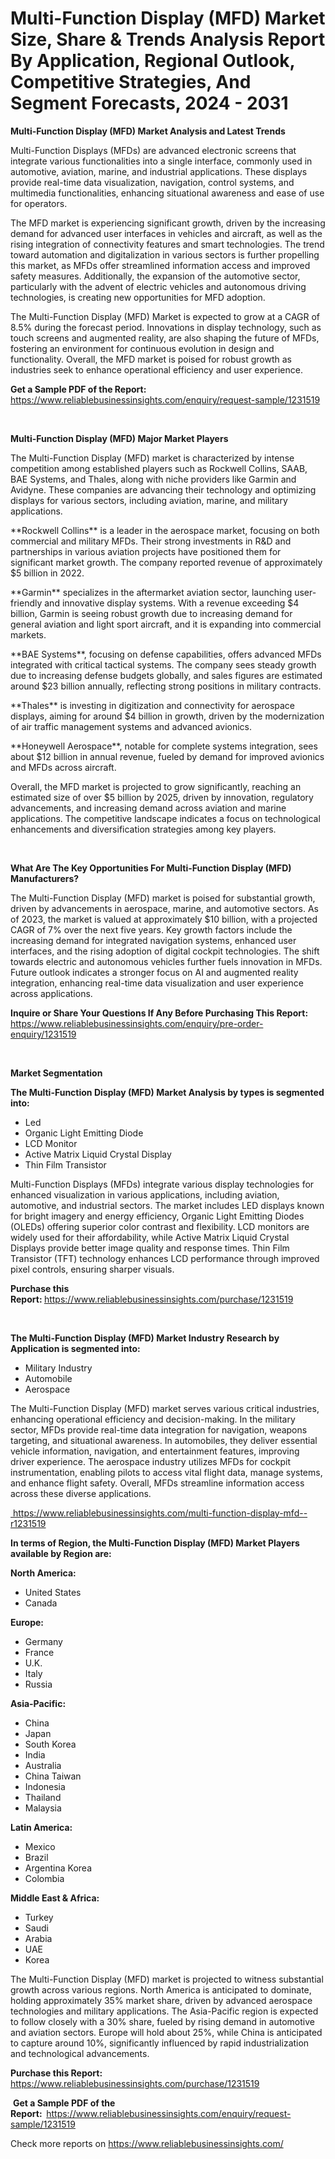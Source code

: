 <p><h1>Multi-Function Display (MFD) Market Size, Share & Trends Analysis Report By Application, Regional Outlook, Competitive Strategies, And Segment Forecasts, 2024 - 2031</h1></p><p><strong>Multi-Function Display (MFD) Market Analysis and Latest Trends</strong></p>
<p><p>Multi-Function Displays (MFDs) are advanced electronic screens that integrate various functionalities into a single interface, commonly used in automotive, aviation, marine, and industrial applications. These displays provide real-time data visualization, navigation, control systems, and multimedia functionalities, enhancing situational awareness and ease of use for operators.</p><p>The MFD market is experiencing significant growth, driven by the increasing demand for advanced user interfaces in vehicles and aircraft, as well as the rising integration of connectivity features and smart technologies. The trend toward automation and digitalization in various sectors is further propelling this market, as MFDs offer streamlined information access and improved safety measures. Additionally, the expansion of the automotive sector, particularly with the advent of electric vehicles and autonomous driving technologies, is creating new opportunities for MFD adoption.</p><p>The Multi-Function Display (MFD) Market is expected to grow at a CAGR of 8.5% during the forecast period. Innovations in display technology, such as touch screens and augmented reality, are also shaping the future of MFDs, fostering an environment for continuous evolution in design and functionality. Overall, the MFD market is poised for robust growth as industries seek to enhance operational efficiency and user experience.</p></p>
<p><strong>Get a Sample PDF of the Report:&nbsp;</strong> <a href="https://www.reliablebusinessinsights.com/enquiry/request-sample/1231519?utm_campaign=1119&utm_medium=2&utm_source=Github&utm_content=ia&utm_term=27122024&utm_id=multi-function-display-mfd">https://www.reliablebusinessinsights.com/enquiry/request-sample/1231519</a></p>
<p>&nbsp;</p>
<p><strong>Multi-Function Display (MFD) Major Market Players</strong></p>
<p><p>The Multi-Function Display (MFD) market is characterized by intense competition among established players such as Rockwell Collins, SAAB, BAE Systems, and Thales, along with niche providers like Garmin and Avidyne. These companies are advancing their technology and optimizing displays for various sectors, including aviation, marine, and military applications.</p><p>**Rockwell Collins** is a leader in the aerospace market, focusing on both commercial and military MFDs. Their strong investments in R&D and partnerships in various aviation projects have positioned them for significant market growth. The company reported revenue of approximately $5 billion in 2022. </p><p>**Garmin** specializes in the aftermarket aviation sector, launching user-friendly and innovative display systems. With a revenue exceeding $4 billion, Garmin is seeing robust growth due to increasing demand for general aviation and light sport aircraft, and it is expanding into commercial markets.</p><p>**BAE Systems**, focusing on defense capabilities, offers advanced MFDs integrated with critical tactical systems. The company sees steady growth due to increasing defense budgets globally, and sales figures are estimated around $23 billion annually, reflecting strong positions in military contracts.</p><p>**Thales** is investing in digitization and connectivity for aerospace displays, aiming for around $4 billion in growth, driven by the modernization of air traffic management systems and advanced avionics.</p><p>**Honeywell Aerospace**, notable for complete systems integration, sees about $12 billion in annual revenue, fueled by demand for improved avionics and MFDs across aircraft.</p><p>Overall, the MFD market is projected to grow significantly, reaching an estimated size of over $5 billion by 2025, driven by innovation, regulatory advancements, and increasing demand across aviation and marine applications. The competitive landscape indicates a focus on technological enhancements and diversification strategies among key players.</p></p>
<p>&nbsp;</p>
<p><strong>What Are The Key Opportunities For Multi-Function Display (MFD) Manufacturers?</strong></p>
<p><p>The Multi-Function Display (MFD) market is poised for substantial growth, driven by advancements in aerospace, marine, and automotive sectors. As of 2023, the market is valued at approximately $10 billion, with a projected CAGR of 7% over the next five years. Key growth factors include the increasing demand for integrated navigation systems, enhanced user interfaces, and the rising adoption of digital cockpit technologies. The shift towards electric and autonomous vehicles further fuels innovation in MFDs. Future outlook indicates a stronger focus on AI and augmented reality integration, enhancing real-time data visualization and user experience across applications.</p></p>
<p><strong>Inquire or Share Your Questions If Any Before Purchasing This Report:</strong> <a href="https://www.reliablebusinessinsights.com/enquiry/pre-order-enquiry/1231519?utm_campaign=1119&utm_medium=2&utm_source=Github&utm_content=ia&utm_term=27122024&utm_id=multi-function-display-mfd">https://www.reliablebusinessinsights.com/enquiry/pre-order-enquiry/1231519</a></p>
<p>&nbsp;</p>
<p><strong>Market Segmentation</strong></p>
<p><strong>The Multi-Function Display (MFD) Market Analysis by types is segmented into:</strong></p>
<p><ul><li>Led</li><li>Organic Light Emitting Diode</li><li>LCD Monitor</li><li>Active Matrix Liquid Crystal Display</li><li>Thin Film Transistor</li></ul></p>
<p><p>Multi-Function Displays (MFDs) integrate various display technologies for enhanced visualization in various applications, including aviation, automotive, and industrial sectors. The market includes LED displays known for bright imagery and energy efficiency, Organic Light Emitting Diodes (OLEDs) offering superior color contrast and flexibility. LCD monitors are widely used for their affordability, while Active Matrix Liquid Crystal Displays provide better image quality and response times. Thin Film Transistor (TFT) technology enhances LCD performance through improved pixel controls, ensuring sharper visuals.</p></p>
<p><strong>Purchase this Report:&nbsp;</strong><a href="https://www.reliablebusinessinsights.com/purchase/1231519?utm_campaign=1119&utm_medium=2&utm_source=Github&utm_content=ia&utm_term=27122024&utm_id=multi-function-display-mfd">https://www.reliablebusinessinsights.com/purchase/1231519</a></p>
<p>&nbsp;</p>
<p><strong>The Multi-Function Display (MFD) Market Industry Research by Application is segmented into:</strong></p>
<p><ul><li>Military Industry</li><li>Automobile</li><li>Aerospace</li></ul></p>
<p><p>The Multi-Function Display (MFD) market serves various critical industries, enhancing operational efficiency and decision-making. In the military sector, MFDs provide real-time data integration for navigation, weapons targeting, and situational awareness. In automobiles, they deliver essential vehicle information, navigation, and entertainment features, improving driver experience. The aerospace industry utilizes MFDs for cockpit instrumentation, enabling pilots to access vital flight data, manage systems, and enhance flight safety. Overall, MFDs streamline information access across these diverse applications.</p></p>
<p><a href="https://www.reliablebusinessinsights.com/multi-function-display-mfd--r1231519?utm_campaign=1119&utm_medium=2&utm_source=Github&utm_content=ia&utm_term=27122024&utm_id=multi-function-display-mfd">&nbsp;https://www.reliablebusinessinsights.com/multi-function-display-mfd--r1231519</a></p>
<p><strong>In terms of Region, the Multi-Function Display (MFD) Market Players available by Region are:</strong></p>
<p>
    <p> <strong> North America: </strong>
        <ul>
            <li>United States</li>
            <li>Canada</li>
        </ul>
        </p> 
    <p> <strong> Europe: </strong>
        <ul>
            <li>Germany</li>
            <li>France</li>
            <li>U.K.</li>
            <li>Italy</li>
            <li>Russia</li>
        </ul>
        </p> 
    <p> <strong> Asia-Pacific: </strong>
        <ul>
            <li>China</li>
            <li>Japan</li>
            <li>South Korea</li>
            <li>India</li>
            <li>Australia</li>
            <li>China Taiwan</li>
            <li>Indonesia</li>
            <li>Thailand</li>
            <li>Malaysia</li>
        </ul>
        </p> 
    <p> <strong> Latin America: </strong>
        <ul>
            <li>Mexico</li>
            <li>Brazil</li>
            <li>Argentina Korea</li>
            <li>Colombia</li>
        </ul>
        </p> 
    <p> <strong> Middle East & Africa: </strong>
        <ul>
            <li>Turkey</li>
            <li>Saudi</li>
            <li>Arabia</li>
            <li>UAE</li>
            <li>Korea</li>
        </ul>
    </p>
    </p>
<p><p>The Multi-Function Display (MFD) market is projected to witness substantial growth across various regions. North America is anticipated to dominate, holding approximately 35% market share, driven by advanced aerospace technologies and military applications. The Asia-Pacific region is expected to follow closely with a 30% share, fueled by rising demand in automotive and aviation sectors. Europe will hold about 25%, while China is anticipated to capture around 10%, significantly influenced by rapid industrialization and technological advancements.</p></p>
<p><strong>Purchase this Report: </strong><a href="https://www.reliablebusinessinsights.com/purchase/1231519?utm_campaign=1119&utm_medium=2&utm_source=Github&utm_content=ia&utm_term=27122024&utm_id=multi-function-display-mfd">https://www.reliablebusinessinsights.com/purchase/1231519</a></p>
<p>&nbsp;<strong>Get a Sample PDF of the Report:&nbsp;&nbsp;</strong><a href="https://www.reliablebusinessinsights.com/enquiry/request-sample/1231519?utm_campaign=1119&utm_medium=2&utm_source=Github&utm_content=ia&utm_term=27122024&utm_id=multi-function-display-mfd">https://www.reliablebusinessinsights.com/enquiry/request-sample/1231519</a></p>
<p><strong></strong></p>
<p>Check more reports on <a href="https://www.reliablebusinessinsights.com/?utm_campaign=1119&utm_medium=2&utm_source=Github&utm_content=ia&utm_term=27122024&utm_id=multi-function-display-mfd">https://www.reliablebusinessinsights.com/</a></p>
